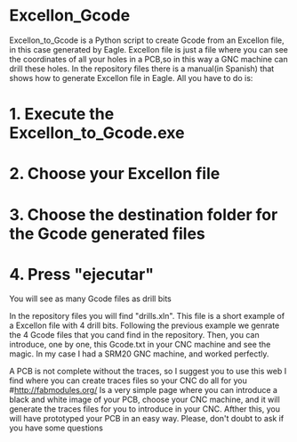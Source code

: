 # Excellon_Gcode
Excellon_to_Gcode is a Python script to create Gcode from an Excellon file, in this case generated by Eagle.
Excellon file is just a file where you can see the coordinates of all your holes in a PCB,so in this way a GNC machine can drill these holes.
In the repository files there is a manual(in Spanish) that shows how to generate Excellon file in Eagle.
All you have to do is:
#   1. Execute the Excellon_to_Gcode.exe
#   2. Choose your Excellon file
#   3. Choose the destination folder for the Gcode generated files
#   4. Press "ejecutar"
You will see as many Gcode files as drill bits

In the repository files you will find "drills.xln". This file is a short example of a Excellon file with 4 drill bits. Following the previous example
we genrate the 4 Gcode files that you cand find in the repository.
Then, you can introduce, one by one, this Gcode.txt in your CNC machine and see the magic. In my case I had a SRM20 GNC machine, and worked perfectly.

A PCB is not complete without the traces, so I suggest you to use this web I find where you can create traces files so your CNC do all for you
#http://fabmodules.org/
Is a very simple page where you can introduce a black and white image of your PCB, choose your CNC machine, and it will generate the traces files
for you to introduce in your CNC. Afther this, you will have prototyped your PCB in an easy way. 
Please, don't doubt to ask if you have some questions

